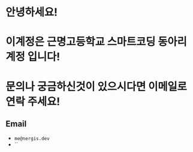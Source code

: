 # 안녕하세요!

# 이계정은 근명고등학교 스마트코딩 동아리 계정 입니다!

# 문의나 궁금하신것이 있으시다면 이메일로 연락 주세요!

## Email
- `me@nergis.dev`
- ``
